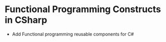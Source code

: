 # Functional Programming Constructs in CSharp

- Add Functional programming reusable components for C#